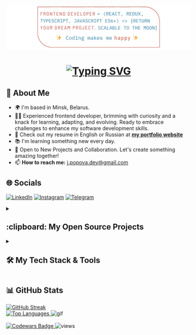 <div align="center">
      <img src="./assets/veluat-created-frontend-img.png" alt="img top" width="1016"/>
<h1><a href="https://git.io/typing-svg"><img src="https://readme-typing-svg.demolab.com?font=Fira+Code&weight=500&size=30&duration=2000&pause=1000&color=f05237&center=true&multiline=true&repeat=true&random=false&width=435&height=110&lines=Greetings!+%F0%9F%91%8B;I+am+Julia+Popova.;Frontend+Web+Developer." alt="Typing SVG" /></a></h1>
</div>

## 💫 About Me
* 🌍  I'm based in Minsk, Belarus.
* 👨‍💻️  Experienced frontend developer, brimming with curiosity and a knack for learning, adapting, and evolving. Ready to embrace challenges to enhance my software development skills.
* 💼  Check out my resume in English or Russian at <a href="https://veluat.github.io/portfolio-app" target="_blank"><b>my portfolio website</b></a>
* 📚  I'm learning something new every day.
* 🤝 Open to New Projects and Collaboration. Let's create something amazing together!
* 📫 **How to reach me:** j.popova.dev@gmail.com

## 🌐 Socials    
[![LinkedIn](https://img.shields.io/badge/LinkedIn-%230077B5.svg?logo=linkedin&logoColor=white)](https://linkedin.com/in/julia-popova-developer) [![Instagram](https://img.shields.io/badge/Instagram-%23F05237.svg?logo=Instagram&logoColor=white)](https://instagram.com/vamp.veluat) [![Telegram](https://img.shields.io/badge/Telegram-%230088CC.svg?logo=Telegram&logoColor=white)](https://t.me/veluat)

<details>
      <summary><h2>:clipboard: My Open Source Projects</h2></summary>
      <ul>:bookmark: <b>React app:</b>
            <li>
                  <a href="https://github.com/veluat/node-tree-app">Node Tree</a>
            </li>
             <li>
                  <a href="https://github.com/veluat/zodiac-app">Zodiac Forecast</a>
            </li>
            <li>
                  <a href="https://github.com/veluat/dual-counter-app">Dual Counter</a>
            </li>
            <li>
                  <a href="https://github.com/veluat/weather-matter-app">Weather Matter</a>
            </li>
            <li>
                  <a href="https://github.com/veluat/task-manager-app">Task Manager</a>
            </li>
            <li>
                  <a href="https://github.com/veluat/social-network-app">Social Network</a>
            </li>
      </ul>
      <ul>:bookmark: <b>Layouts:</b>
            <li>
                  <a href="https://github.com/veluat/digital-art-layout">Digital Art & NFT Marketplace</a>
            </li>
            <li>
                  <a href="https://github.com/veluat/pizza-ordering-layout">Интернет-магазин по заказу пиццы</a>
            </li>
            <li>
                  <a href="https://github.com/veluat/taxi-services-layout">Taxi Services</a>
            </li>
      </ul>
</details>
<details>
      <summary><h2>🛠 My Tech Stack & Tools</h2></summary>
      <div align="center">
            <img src="https://img.shields.io/badge/javascript-%23F7DF1E.svg?style=for-the-badge&logo=javascript&logoColor=%23323330" alt="JavaScript Badge">
            <img src="https://img.shields.io/badge/typescript-%23007ACC.svg?style=for-the-badge&logo=typescript&logoColor=white" alt="TypeScript Badge">
            <img src="https://img.shields.io/badge/react-%2320232a.svg?style=for-the-badge&logo=react&logoColor=%2361DAFB" alt="React Badge">
            <img src="https://img.shields.io/badge/React_Router-CA4245?style=for-the-badge&logo=react-router&logoColor=white" alt="React Router Badge">
            <img src="https://img.shields.io/badge/React_Query-FF4154?style=for-the-badge&logo=ReactQuery&logoColor=white" alt="React Query Badge">
            <img src="https://img.shields.io/badge/redux-%23593d88.svg?style=for-the-badge&logo=redux&logoColor=white" alt="Redux Badge">
            <img src="https://img.shields.io/badge/redux_toolkit-%23593d88.svg?style=for-the-badge&logo=redux&logoColor=white" alt="Redux Toolkit Badge">
            <img src="https://img.shields.io/badge/Redux%20saga-%23593d88?style=for-the-badge&logo=redux%20saga&logoColor=white" alt="Redux Saga Badge">
            <img src="https://img.shields.io/badge/React%20Hook%20Form-%23EC5990.svg?style=for-the-badge&logo=reacthookform&logoColor=white" alt="React Hook Form Badge">
            <img src="https://img.shields.io/badge/Formik/Yup-black?style=for-the-badge&amp;logo=formik&amp;logoColor=white" alt="Formik Badge">
            <img src="https://img.shields.io/badge/node.js-6DA55F?style=for-the-badge&logo=node.js&logoColor=white" alt="Node.js Badge">
            <img src="https://img.shields.io/badge/Axios-5A29E4.svg?style=for-the-badge&amp;logo=Axios&amp;logoColor=white" alt="Axios Badge">
            <img src="https://img.shields.io/badge/Postman-FF6C37?style=for-the-badge&logo=Postman&logoColor=white" alt="Postman Badge">
            <img src="https://img.shields.io/badge/-Swagger-%23Clojure?style=for-the-badge&logo=swagger&logoColor=white" alt="Swagger Badge">
            <img src="https://img.shields.io/badge/-jest-%23C21325?style=for-the-badge&logo=jest&logoColor=white" alt="Jest Badge">
            <img src="https://img.shields.io/badge/-Storybook-FF4785?style=for-the-badge&logo=storybook&logoColor=white" alt="Storybook Badge">
            <img src="https://img.shields.io/badge/prettier-1A2C34?style=for-the-badge&amp;logo=prettier&amp;logoColor=F7BA3E" alt="Prettier Badge">
            <img src="https://img.shields.io/badge/eslint-3A33D1?style=for-the-badge&logo=eslint&logoColor=white" alt="ESLint Badge">
            <img src="https://img.shields.io/badge/git-%23F05033.svg?style=for-the-badge&logo=git&logoColor=white" alt="Git">
            <img src="https://img.shields.io/badge/Lodash-3492FF?style=for-the-badge&logo=lodash&logoColor=white" alt="Lodash Badge">
            <img src="https://img.shields.io/badge/figma-%23F24E1E.svg?style=for-the-badge&logo=figma&logoColor=white" alt="Figma">
            <img src="https://img.shields.io/badge/Canva-%2300C4CC.svg?&style=for-the-badge&logo=Canva&logoColor=white" alt="Canva">
            <img src="https://img.shields.io/badge/jquery-%230769AD.svg?style=for-the-badge&logo=jquery&logoColor=white" alt="JQuery">
            <img src="https://img.shields.io/badge/html5-%23E34F26.svg?style=for-the-badge&logo=html5&logoColor=white" alt="HTML5 Badge">
            <img src="https://img.shields.io/badge/css3-%231572B6.svg?style=for-the-badge&logo=css3&logoColor=white" alt="CSS3 Badge">
            <img src="https://img.shields.io/badge/SASS-hotpink.svg?style=for-the-badge&logo=SASS&logoColor=white" alt="SASS Badge">
            <img src="https://img.shields.io/badge/styled--components-DB7093?style=for-the-badge&logo=styled-components&logoColor=white" alt="Styled Components Badge">
            <img src="https://img.shields.io/badge/radix%20ui-161618.svg?style=for-the-badge&logo=radix-ui&logoColor=white" alt="Radix UI Badge">
            <img src="https://img.shields.io/badge/Material%20UI-007FFF?style=for-the-badge&logo=mui&logoColor=white" alt="MUI Badge">
            <img src="https://img.shields.io/badge/Bootstrap-563D7C?style=for-the-badge&logo=bootstrap&logoColor=white" alt="Bootstrap Badge">
            <img src="https://img.shields.io/badge/Ant%20Design-1890FF?style=for-the-badge&logo=antdesign&logoColor=white" alt="Ant Design Badge">
            <img src="https://img.shields.io/badge/chatGPT-74aa9c?style=for-the-badge&logo=openai&logoColor=white" alt="ChatGPT">
            <img src="https://img.shields.io/badge/Vite-B73BFE?style=for-the-badge&logo=vite&logoColor=FFD62E" alt="Vite">
            <img src="https://img.shields.io/badge/yarn-%232C8EBB.svg?style=for-the-badge&logo=yarn&logoColor=white" alt="Yarn">
            <img src="https://img.shields.io/badge/pnpm-%234a4a4a.svg?style=for-the-badge&logo=pnpm&logoColor=f69220" alt="PNPM">
            <img src="https://img.shields.io/badge/NPM-%23CB3837.svg?style=for-the-badge&logo=npm&logoColor=white" alt="NPM">
            <img src="https://img.shields.io/badge/webstorm-143?style=for-the-badge&logo=webstorm&logoColor=white&color=black" alt="WebStorm">
            <img src="https://img.shields.io/badge/Visual_Studio_Code-0078D4?style=for-the-badge&logo=visual%20studio%20code&logoColor=white" alt="Visual Studio Code">
            <img src="https://img.shields.io/badge/github%20pages-121013?style=for-the-badge&logo=github&logoColor=white" alt="Github Page">
            <img src="https://img.shields.io/badge/Netlify-00C7B7?style=for-the-badge&logo=netlify&logoColor=white" alt="Netlify">
            <img src="https://img.shields.io/badge/vercel-%23000000.svg?style=for-the-badge&logo=vercel&logoColor=white" alt="Vercel">
            <img src="https://img.shields.io/badge/heroku-%23430098.svg?style=for-the-badge&logo=heroku&logoColor=white" alt="Heroku">
            <img src="https://img.shields.io/badge/Render-%46E3B7.svg?style=for-the-badge&logo=render&logoColor=white" alt="Render">
            <img src="https://img.shields.io/badge/jira-%230A0FFF.svg?style=for-the-badge&logo=jira&logoColor=white" alt="Jira">
      </div>
</details>

## 📊 GitHub Stats
<a href="https://git.io/streak-stats">
      <img src="https://github-readme-streak-stats.herokuapp.com/?user={veluat}&theme=swift&date_format=j%20M%5B%20Y%5D" alt="GitHub Streak">
</a>
<br/>
<div>
      <a href="https://github.com/veluat/github-readme-stats">
            <img src="https://github-readme-stats.vercel.app/api/top-langs/?username=veluat&layout=compact&theme=swift" alt="Top Languages">
      </a>
      <img src="./assets/veluat-created-gif.gif" alt="gif" width="180">
</div>
<br/>
<div>
      <a href="https://www.codewars.com/users/veluat" target="_blank">
            <img src="https://www.codewars.com/users/veluat/badges/micro" alt="Codewars Badge">
      </a>
      <img src="https://komarev.com/ghpvc/?username=veluat" alt="views">
</div>
